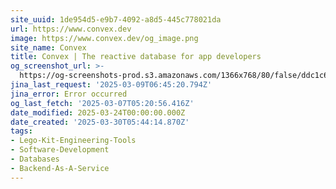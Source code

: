 ```yaml
---
site_uuid: 1de954d5-e9b7-4092-a8d5-445c778021da
url: https://www.convex.dev
image: https://www.convex.dev/og_image.png
site_name: Convex
title: Convex | The reactive database for app developers
og_screenshot_url: >-
  https://og-screenshots-prod.s3.amazonaws.com/1366x768/80/false/ddc1c63c17b11fbe11420a84af89f42c6bd9678fe41dc10c6d93f6a8294fd243.jpeg
jina_last_request: '2025-03-09T06:45:20.794Z'
jina_error: Error occurred
og_last_fetch: '2025-03-07T05:20:56.416Z'
date_modified: 2025-03-24T00:00:00.000Z
date_created: '2025-03-30T05:44:14.870Z'
tags:
- Lego-Kit-Engineering-Tools
- Software-Development
- Databases
- Backend-As-A-Service
---
```












